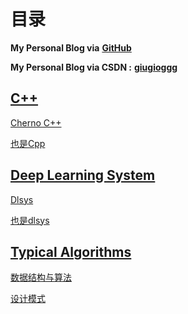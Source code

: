 # 目录

**My Personal Blog via** [**GitHub**](https://ccc-fire.github.io/)

**My Personal Blog via CSDN :** [**giugioggg**](https://blog.csdn.net/weixin_45484608)


## [C++](./01_cpp/README.md)

[Cherno C++](./01_cpp/Cherno_Cpp.md) 

[也是Cpp](./01_cpp/Cpp.md)


## [Deep Learning System](./02_dlsys/README.md)

[Dlsys](./02_dlsys/dlsys.md)


[也是dlsys](./02_dlsys/hw4.md)


## [Typical Algorithms](./03_programme/README.md)

<!-- [数据结构与算法](./Typical_Algorithms.md) -->
[数据结构与算法](./03_programme/Typical_Algorithms.md)

[设计模式](./03_programme/Design_Patterns.md)

<!-- ## [测试页面](./test/test1.md)
测试

## [测试doc2的内容](./doc2/latex.md)
测试

目录测试 -->